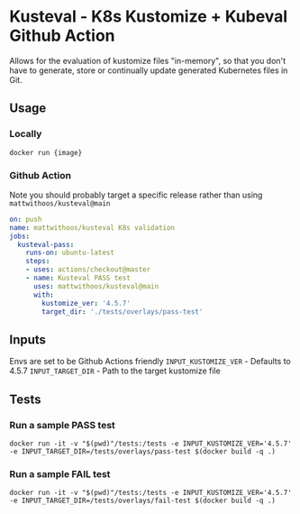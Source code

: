 # Kusteval - K8s Kustomize + Kubeval Github Action
Allows for the evaluation of kustomize files "in-memory", so that you don't have to generate, store or continually update generated Kubernetes files in Git.

## Usage

### Locally
`docker run {image}`

### Github Action
Note you should probably target a specific release rather than using `mattwithoos/kusteval@main`

```yaml
on: push
name: mattwithoos/kusteval K8s validation
jobs:
  kusteval-pass:
    runs-on: ubuntu-latest
    steps:
    - uses: actions/checkout@master
    - name: Kusteval PASS test
      uses: mattwithoos/kusteval@main
      with:
        kustomize_ver: '4.5.7'
        target_dir: './tests/overlays/pass-test'
```

## Inputs
Envs are set to be Github Actions friendly
`INPUT_KUSTOMIZE_VER` - Defaults to 4.5.7
`INPUT_TARGET_DIR` - Path to the target kustomize file

## Tests

### Run a sample PASS test
`docker run -it -v "$(pwd)"/tests:/tests -e INPUT_KUSTOMIZE_VER='4.5.7' -e INPUT_TARGET_DIR=/tests/overlays/pass-test $(docker build -q .)`

### Run a sample FAIL test
`docker run -it -v "$(pwd)"/tests:/tests -e INPUT_KUSTOMIZE_VER='4.5.7' -e INPUT_TARGET_DIR=/tests/overlays/fail-test $(docker build -q .)`